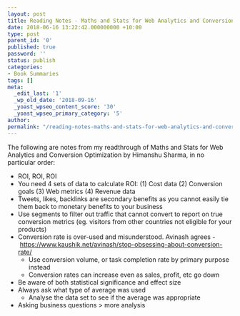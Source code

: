 ```yaml
---
layout: post
title: Reading Notes - Maths and Stats for Web Analytics and Conversion Optimization
date: 2018-06-16 13:22:42.000000000 +10:00
type: post
parent_id: '0'
published: true
password: ''
status: publish
categories:
- Book Summaries
tags: []
meta:
  _edit_last: '1'
  _wp_old_date: '2018-09-16'
  _yoast_wpseo_content_score: '30'
  _yoast_wpseo_primary_category: '5'
author:
permalink: "/reading-notes-maths-and-stats-for-web-analytics-and-conversion-optimization/"
---
```

The following are notes from my readthrough of Maths and Stats for Web Analytics and Conversion Optimization by Himanshu Sharma, in no particular order:

- ROI, ROI, ROI
- You need 4 sets of data to calculate ROI: (1) Cost data (2) Conversion goals (3) Web metrics (4) Revenue data
- Tweets, likes, backlinks are secondary benefits as you cannot easily tie them back to monetary benefits to your business
- Use segments to filter out traffic that cannot convert to report on true conversion metrics (eg. visitors from other countries not eligible for your products)
- Conversion rate is over-used and misunderstood. Avinash agrees -&nbsp;https://www.kaushik.net/avinash/stop-obsessing-about-conversion-rate/
  - Use conversion volume, or task completion rate by primary purpose instead
  - Conversion rates can increase even as sales, profit, etc go down
- Be aware of both statistical significance and effect size
- Always ask what type of average was used
  - Analyse the data set to see if the average was appropriate
- Asking business questions \> more analysis
